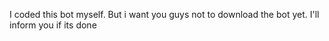 I coded this bot myself.
But i want you guys not to download the bot yet.
I'll inform you if its done
